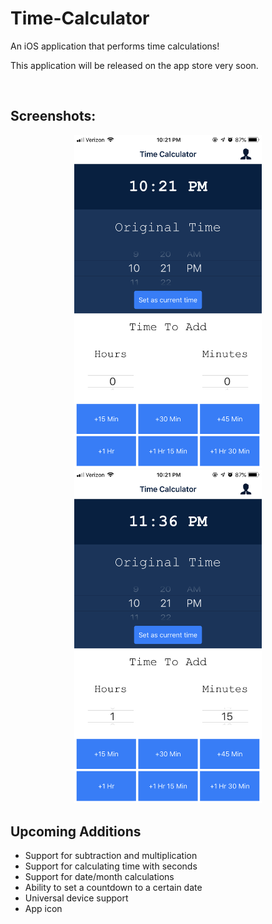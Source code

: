 # Time-Calculator
An iOS application that performs time calculations!<br>
<p>This application will be released on the app store very soon.</p>
<br>

<h2> Screenshots: </h2>
<div align="center">
    <img src="/screenshots/screenshot1.png" width="300px" hspace="20"></img> 
    <img src="/screenshots/screenshot2.png" width="300px" hspace="20"></img> 
</div>

<h2>Upcoming Additions</h2>
<ul>
  <li>Support for subtraction and multiplication</li>
    <li>Support for calculating time with seconds</li>
    <li>Support for date/month calculations</li>
    <li>Ability to set a countdown to a certain date</li>
  <li>Universal device support</li>
  <li>App icon</li>
</ul>
